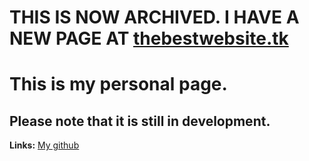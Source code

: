 # THIS IS NOW ARCHIVED. I HAVE A NEW PAGE AT [thebestwebsite.tk](http://thebestwebsite.tk)
# This is my personal page.
## Please note that it is still in development.
**Links:** [My github](https://www.github.com/awesomety79)
